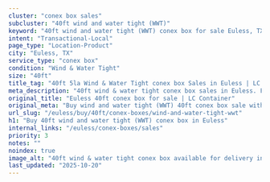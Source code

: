 ```yaml
---
cluster: "conex box sales"
subcluster: "40ft wind and water tight (WWT)"
keyword: "40ft wind and water tight (WWT) conex box for sale Euless, TX"
intent: "Transactional-Local"
page_type: "Location-Product"
city: "Euless, TX"
service_type: "conex box"
condition: "Wind & Water Tight"
size: "40ft"
title_tag: "40ft 5la Wind & Water Tight conex box Sales in Euless | LC Container"
meta_description: "40ft wind & water tight conex box sales in Euless. Fast delivery, competitive pricing. Serving conex boxes area. Quote ID: UBS. Call (214) 524-4168 for your free quote today."
original_title: "Euless 40ft conex box for sale | LC Container"
original_meta: "Buy wind and water tight (WWT) 40ft conex box sale with local delivery in Euless, TX. LC Container — local Since 2003. Request a fast quote today."
url_slug: "/euless/buy/40ft/conex-boxes/wind-and-water-tight-wwt"
h1: "Buy 40ft wind and water tight (WWT) conex box in Euless"
internal_links: "/euless/conex-boxes/sales"
priority: 3
notes: ""
noindex: true
image_alt: "40ft wind & water tight conex box available for delivery in Euless"
last_updated: "2025-10-20"
---
```


<!-- TODO: Add unique city/inventory copy, images, and internal links here. -->
